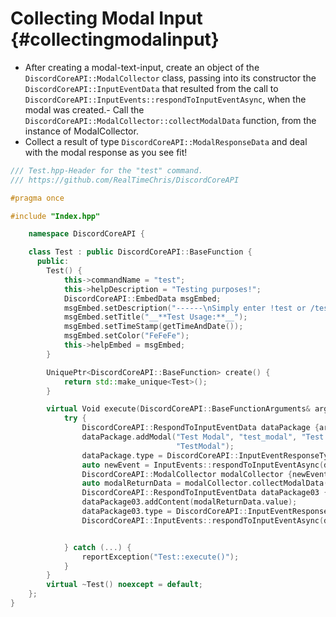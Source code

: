 Collecting Modal Input {#collectingmodalinput}
=============
- After creating a modal-text-input, create an object of the `DiscordCoreAPI::ModalCollector` class, passing into its constructor the `DiscordCoreAPI::InputEventData` that resulted from the call to `DiscordCoreAPI::InputEvents::respondToInputEventAsync`, when the modal was created.- Call the `DiscordCoreAPI::ModalCollector::collectModalData` function, from the instance of ModalCollector.
- Collect a result of type `DiscordCoreAPI::ModalResponseData` and deal with the modal response as you see fit!
```cpp
/// Test.hpp-Header for the "test" command.
/// https://github.com/RealTimeChris/DiscordCoreAPI

#pragma once

#include "Index.hpp"

	namespace DiscordCoreAPI {

	class Test : public DiscordCoreAPI::BaseFunction {
	  public:
		Test() {
			this->commandName = "test";
			this->helpDescription = "Testing purposes!";
			DiscordCoreAPI::EmbedData msgEmbed;
			msgEmbed.setDescription("------\nSimply enter !test or /test!\n------");
			msgEmbed.setTitle("__**Test Usage:**__");
			msgEmbed.setTimeStamp(getTimeAndDate());
			msgEmbed.setColor("FeFeFe");
			this->helpEmbed = msgEmbed;
		}

		UniquePtr<DiscordCoreAPI::BaseFunction> create() {
			return std::make_unique<Test>();
		}

		virtual Void execute(DiscordCoreAPI::BaseFunctionArguments& args) {
			try {
				DiscordCoreAPI::RespondToInputEventData dataPackage {args.eventData};
				dataPackage.addModal("Test Modal", "test_modal", "Test Modal Small", "test_modal", true, 1, 46, TextInputStyle::Paragraph, "TEST MODAL",
									 "TestModal");
				dataPackage.type = DiscordCoreAPI::InputEventResponseType::Interaction_Response;
				auto newEvent = InputEvents::respondToInputEventAsync(dataPackage).get();
				DiscordCoreAPI::ModalCollector modalCollector {newEvent};
				auto modalReturnData = modalCollector.collectModalData(120000).get();
				DiscordCoreAPI::RespondToInputEventData dataPackage03 {modalReturnData};
				dataPackage03.addContent(modalReturnData.value);
				dataPackage03.type = DiscordCoreAPI::InputEventResponseType::Interaction_Response;
				DiscordCoreAPI::InputEvents::respondToInputEventAsync(dataPackage03);


			} catch (...) {
				reportException("Test::execute()");
			}
		}
		virtual ~Test() noexcept = default;
	};
}
```

